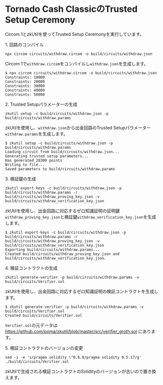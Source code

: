 # Tornado Cash ClassicのTrusted Setup Ceremony

Circom 1とzkUtilを使ってTrusted Setup Ceremonyを実行しています。

1\. 回路のコンパイル

```
npx circom circuits/withdraw.circom -o build/circuits/withdraw.json
```

Circom 1で`withdraw.circom`をコンパイルし`withdraw.json`を生成します。

```
$ npx circom circuits/withdraw.circom -o build/circuits/withdraw.json
Constraints: 10000
Constraints: 20000
Constraints: 30000
Constraints: 40000
Constraints: 50000
```

2\. Trusted Setupパラメーターの生成
```
zkutil setup -c build/circuits/withdraw.json -p build/circuits/withdraw.params
```

zkUtilを使用し、`withdraw.json`から出金回路のTrusted Setupパラメーター`withdraw.params`を生成します。

```
$ zkutil setup -c build/circuits/withdraw.json -p build/circuits/withdraw.params
Loading circuit from build/circuits/withdraw.json...
Generating trusted setup parameters...
Has generated 28300 points
Writing to file...
Saved parameters to build/circuits/withdraw.params
```

3\. 検証鍵の生成
```
zkutil export-keys -c build/circuits/withdraw.json -p build/circuits/withdraw.params -r build/circuits/withdraw_proving_key.json -v build/circuits/withdraw_verification_key.json
```

zkUtilを使用し、出金回路に対応するゼロ知識証明の証明鍵`withdraw_proving_key.json`と検証鍵`withdraw_verification_key.json`を生成します。

```
$ zkutil export-keys -c build/circuits/withdraw.json -p build/circuits/withdraw.params -r build/circuits/withdraw_proving_key.json -v build/circuits/withdraw_verification_key.json
Exporting build/circuits/withdraw.params...
Created build/circuits/withdraw_proving_key.json and build/circuits/withdraw_verification_key.json.
```

4\. 検証コントラクトの生成
```
zkutil generate-verifier -p build/circuits/withdraw.params -v build/circuits/Verifier.sol
```

zkUtilを使用し、出金回路に対応するゼロ知識証明の検証コントラクトを生成します。

```
$ zkutil generate-verifier -p build/circuits/withdraw.params -v build/circuits/Verifier.sol
Created build/circuits/Verifier.sol
```

`Verifier.sol`の元データは https://github.com/poma/zkutil/blob/master/src/verifier_groth.sol にあります。

5\. 検証コントラクトのバージョンの変更
```
sed -i -e 's/pragma solidity \^0.6.0/pragma solidity 0.5.17/g' ./build/circuits/Verifier.sol
```

zkUtilで生成される検証コントラクトのSolidityのバージョンが古いので置き換えます。
